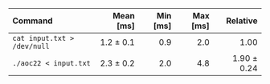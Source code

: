| Command | Mean [ms] | Min [ms] | Max [ms] | Relative |
|:---|---:|---:|---:|---:|
| `cat input.txt > /dev/null` | 1.2 ± 0.1 | 0.9 | 2.0 | 1.00 |
| `./aoc22 < input.txt` | 2.3 ± 0.2 | 2.0 | 4.8 | 1.90 ± 0.24 |
